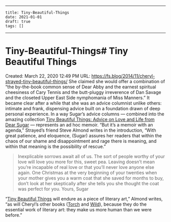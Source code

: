 
---
    title: Tiny-Beautiful-Things
    date: 2021-01-01    
    draft: true
    tags: []
---
# Tiny-Beautiful-Things# Tiny Beautiful Things
Created: March 22, 2020 12:49 PM
URL: https://fs.blog/2014/11/cheryl-strayed-tiny-beautiful-things/
She claimed she would offer a combination of “the by-the-book common sense of Dear Abby and the earnest spiritual cheesiness of Cary Tennis and the butt-pluggy irreverence of Dan Savage and the closeted Upper East Side nymphomania of Miss Manners.”
It became clear after a while that she was an advice columnist unlike others: intimate and frank, dispensing advice built on a foundation drawn of deep personal experience.
In a way Sugar’s advice columns — combined into the amazing collection [Tiny Beautiful Things: Advice on Love and Life from Dear Sugar](https://www.amazon.com/gp/product/0307949338/ref=as_li_qf_asin_il_tl?ie=UTF8&tag=farnamstreet-20&creative=9325&linkCode=as2&creativeASIN=0307949338&linkId=5129db7c78439c3887bd415b56cd5d69) — represents an ad hoc memoir.
“But it’s a memoir with an agenda,” Strayed’s friend Steve Almond writes in the introduction, “With great patience, and eloquence, (Sugar) assures her readers that within the chaos of our shame and disappointment and rage there is meaning, and within that meaning is the possibility of rescue.”
> Inexplicable sorrows await all of us.
The sort of people worthy of your love will love you more for this, sweet pea.
Leaving doesn’t mean you’re incapable of real love or that you’ll never love anyone else again.
One Christmas at the very beginning of your twenties when your mother gives you a warm coat that she saved for months to buy, don’t look at her skeptically after she tells you she thought the coat was perfect for you.
Yours, Sugar
>
“[Tiny Beautiful Things](https://www.amazon.com/gp/product/0307949338/ref=as_li_qf_asin_il_tl?ie=UTF8&tag=farnamstreet-20&creative=9325&linkCode=as2&creativeASIN=0307949338&linkId=5129db7c78439c3887bd415b56cd5d69) will endure as a piece of literary art,” Almond writes, “as will Cheryl’s other books ([Torch](https://www.amazon.com/gp/product/B0092EE9P2/ref=as_li_qf_asin_il_tl?ie=UTF8&tag=farnamstreet-20&creative=9325&linkCode=as2&creativeASIN=B0092EE9P2&linkId=9cecf130984226916ddcca9678fb9037) and [Wild](https://www.amazon.com/gp/product/0307476073/ref=as_li_qf_asin_il_tl?ie=UTF8&tag=farnamstreet-20&creative=9325&linkCode=as2&creativeASIN=0307476073&linkId=3f29905737ed356db6c8ed9630f2162a)), because they do the essential work of literary art: they make us more human than we were before.”
